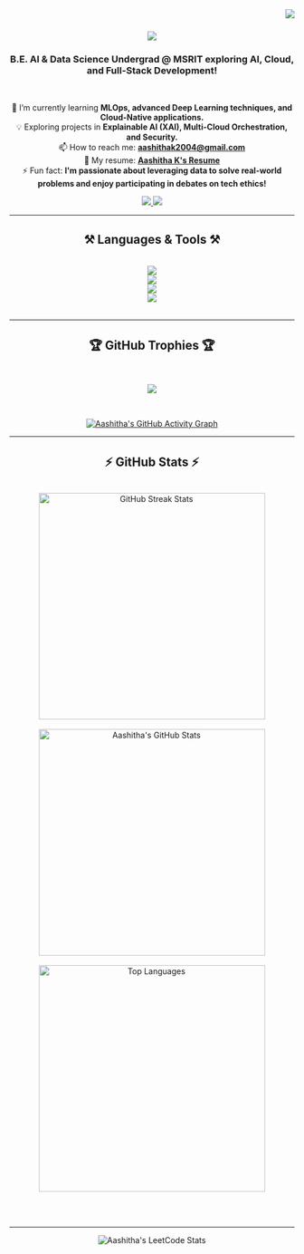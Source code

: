 <img align="right" src="https://visitor-badge.laobi.icu/badge?page_id=aashitha4.aashitha4" />

<h1 align="center">
    <img src="https://readme-typing-svg.herokuapp.com/?font=Righteous&size=35¢er=true&vCenter=true&width=500&height=70&duration=4000&lines=Hi+There!+👋;+I'm+Aashitha+K!;" />
</h1>

<!-- Optional: If you have a Holopin profile, you can add it here -->
<!-- [![An image of @yourusername's Holopin badges, which is a link to view their full Holopin profile](https://holopin.me/yourusername)](https://holopin.io/@yourusername) -->

<h3 align="center">B.E. AI & Data Science Undergrad @ MSRIT exploring AI, Cloud, and Full-Stack Development!</h3>

<br/>

<div align="center">
 
🌱 I’m currently learning **MLOps, advanced Deep Learning techniques, and Cloud-Native applications.** <br />
💡 Exploring projects in **Explainable AI (XAI), Multi-Cloud Orchestration, and Security.** <br />
📫 How to reach me: **aashithak2004@gmail.com** <br />
📄 My resume: **[Aashitha K's Resume](YOUR_RESUME_LINK_HERE)** <br /> <!-- IMPORTANT: Replace YOUR_RESUME_LINK_HERE with the actual public link to your resume PDF -->
⚡ Fun fact: **I'm passionate about leveraging data to solve real-world problems and enjoy participating in debates on tech ethics!** <!-- Personalize this! -->

 </div>
 
<div align="center"> 
  <a href="YOUR_LINKEDIN_PROFILE_URL" target="_blank"> <!-- IMPORTANT: Replace YOUR_LINKEDIN_PROFILE_URL with your actual LinkedIn profile link -->
    <img src="https://img.shields.io/badge/LinkedIn-0077B5?style=for-the-badge&logo=linkedin&logoColor=white" target="_blank" />
  </a>
  <a href="https://github.com/aashitha4" target="_blank">
     <img src="https://img.shields.io/badge/GitHub-100000?style=for-the-badge&logo=github&logoColor=white" target="_blank" /> 
  </a>
  <!-- Optional Social Links - Remove if not applicable -->
  <!--
  <a href="YOUR_DISCORD_INVITE_LINK_OR_USERNAME" target="_blank">
    <img src="https://img.shields.io/badge/Discord-7289DA?style=for-the-badge&logo=discord&logoColor=white" target="_blank" />
  </a>
  <a href="YOUR_YOUTUBE_CHANNEL_LINK" target="_blank">
    <img src="https://img.shields.io/badge/Youtube-FF0000?style=for-the-badge&logo=youtube&logoColor=white" target="_blank" />
  </a>
  <a href="YOUR_SPOTIFY_PROFILE_LINK" target="_blank">
    <img src="https://img.shields.io/badge/Spotify-1ED760?style=for-the-badge&logo=spotify&logoColor=white" target="_blank" />
  </a>
  <a href="YOUR_REDDIT_PROFILE_LINK" target="_blank">
    <img src="https://img.shields.io/badge/Reddit-FF4500?style=for-the-badge&logo=reddit&logoColor=white" target="_blank" />
  </a>
  -->
</div>

 <hr/>
 
<h2 align="center">⚒️ Languages & Tools ⚒️</h2>
<br/>
<div align="center">
    <img src="https://skillicons.dev/icons?i=python,java,c,javascript,html,css,nodejs,express" /><br>
    <img src="https://skillicons.dev/icons?i=pytorch,tensorflow,scikitlearn,pandas,numpy,matplotlib,seaborn,r" /><br>
    <img src="https://skillicons.dev/icons?i=aws,azure,docker,kubernetes,sql,mongodb,powerbi,tableau" /><br>
    <img src="https://skillicons.dev/icons?i=git,github,vscode,postman,linux" /> <br>
</div>

<br/>
<hr/>
<div align="center">
  <h2>🏆 GitHub Trophies 🏆</h2>
  <br>
    
  ![](https://github-profile-trophy.vercel.app/?username=aashitha4&theme=radical&no-frame=false&no-bg=true&margin-w=4)

  <br/>
</div>
<p align="center">
  <a href="https://github.com/ashutosh00710/github-readme-activity-graph">
    <img alt="Aashitha's GitHub Activity Graph" src="https://github-readme-activity-graph.vercel.app/graph?username=aashitha4&bg_color=1d1c1f&color=ffffff&line=bcb9c4&point=ffffff&area=true&hide_border=false" />
  </a>
</p>
<hr/>

<h2 align="center">⚡ GitHub Stats ⚡</h2>
<br>
<div align=center>
  <img width=400 src="https://github-readme-streak-stats.herokuapp.com/?user=aashitha4&theme=radical&border_radius=10&date_format=M%20j%5B%2C%20Y%5D" alt="GitHub Streak Stats"/>
    <br/>
    <br/>
  <img width=400 src="https://github-readme-stats.vercel.app/api?username=aashitha4&show_icons=true&theme=radical&rank_icon=github&border_radius=10&count_private=true" alt="Aashitha's GitHub Stats" />
  <br/>
    <br/> 
  <img width=400 align="center" src="https://github-readme-stats.vercel.app/api/top-langs/?username=aashitha4&langs_count=8&layout=compact&theme=radical&border_radius=10&size_weight=0.5&count_weight=0.5&exclude_repo=github-readme-stats" alt="Top Languages" />
</div>

<br/><br/>

<hr/>

<p align="center">
    <img src="https://leetcard.jacoblin.cool/SRbtfT7Lkg?theme=dark&font=Nanum%20Gothic&ext=heatmap" alt="Aashitha's LeetCode Stats" />
</p>

<!-- Optional: If you have a Ko-fi or similar, you can add it here -->
<!--
<div align="center">
<a href='YOUR_KOFI_LINK' target='_blank'><img height='64' style='border:0px;height:64px;' src='https://storage.ko-fi.com/cdn/kofi1.png?v=3' border='0' alt='Buy Me a Coffee at ko-fi.com' /></a>
</div>
-->
